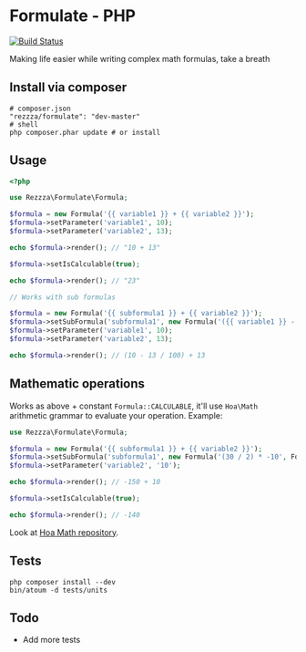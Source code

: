 Formulate - PHP
===============

[![Build Status](https://travis-ci.org/rezzza/Formulate.svg)](https://travis-ci.org/rezzza/Formulate)

Making life easier while writing complex math formulas, take a breath

## Install via composer

```
# composer.json
"rezzza/formulate": "dev-master"
# shell
php composer.phar update # or install
```

## Usage

```php
<?php

use Rezzza\Formulate\Formula;

$formula = new Formula('{{ variable1 }} + {{ variable2 }}');
$formula->setParameter('variable1', 10);
$formula->setParameter('variable2', 13);

echo $formula->render(); // "10 + 13"

$formula->setIsCalculable(true);

echo $formula->render(); // "23"

// Works with sub formulas

$formula = new Formula('{{ subformula1 }} + {{ variable2 }}');
$formula->setSubFormula('subformula1', new Formula('({{ variable1 }} - {{ variable2 }} / 100)'));
$formula->setParameter('variable1', 10);
$formula->setParameter('variable2', 13);

echo $formula->render(); // (10 - 13 / 100) + 13
```

## Mathematic operations

Works as above + constant `Formula::CALCULABLE`, it'll use `Hoa\Math` arithmetic grammar to evaluate your operation. Example:

```php
use Rezzza\Formulate\Formula;

$formula = new Formula('{{ subformula1 }} + {{ variable2 }}');
$formula->setSubFormula('subformula1', new Formula('(30 / 2) * -10', Formula::CALCULABLE));
$formula->setParameter('variable2', '10');

echo $formula->render(); // -150 + 10

$formula->setIsCalculable(true);

echo $formula->render(); // -140
```

Look at [Hoa Math repository](https://github.com/hoaproject/Math).

## Tests

```shell
php composer install --dev
bin/atoum -d tests/units
```

## Todo

- Add more tests

